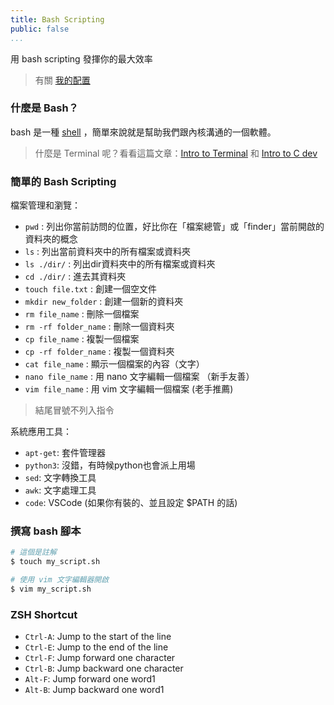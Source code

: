 ```yaml
---
title: Bash Scripting
public: false
...
```


用 bash scripting 發揮你的最大效率

> 有關 [我的配置](my-config.html)

### 什麼是 Bash？

bash 是一種 [shell](https://zh.wikipedia.org/zh-tw/%E6%AE%BC%E5%B1%A4) ，簡單來說就是幫助我們跟內核溝通的一個軟體。

> 什麼是 Terminal 呢？看看這篇文章：[Intro to Terminal](./intro-2-terminal.html) 和 [Intro to C dev](./c-lang.html)

### 簡單的 Bash Scripting

檔案管理和瀏覽：

* `pwd` : 列出你當前訪問的位置，好比你在「檔案總管」或「finder」當前開啟的資料夾的概念
* `ls` : 列出當前資料夾中的所有檔案或資料夾
* `ls ./dir/` : 列出dir資料夾中的所有檔案或資料夾
* `cd ./dir/` : 進去其資料夾
* `touch file.txt` : 創建一個空文件
* `mkdir new_folder` : 創建一個新的資料夾
* `rm file_name` : 刪除一個檔案
* `rm -rf folder_name` : 刪除一個資料夾
* `cp file_name` : 複製一個檔案
* `cp -rf folder_name` : 複製一個資料夾
* `cat file_name` : 顯示一個檔案的內容（文字）
* `nano file_name` : 用 nano 文字編輯一個檔案 （新手友善）
* `vim file_name` : 用 vim 文字編輯一個檔案 (老手推薦)

> 結尾冒號不列入指令

系統應用工具：

* `apt-get`: 套件管理器
* `python3`: 沒錯，有時候python也會派上用場
* `sed`: 文字轉換工具
* `awk`: 文字處理工具
* `code`: VSCode (如果你有裝的、並且設定 $PATH 的話)

### 撰寫 bash 腳本

```bash
# 這個是註解
$ touch my_script.sh

# 使用 vim 文字編輯器開啟
$ vim my_script.sh
```

### ZSH Shortcut

* `Ctrl-A`: Jump to the start of the line
* `Ctrl-E`: Jump to the end of the line
* `Ctrl-F`: Jump forward one character
* `Ctrl-B`: Jump backward one character
* `Alt-F`: Jump forward one word1
* `Alt-B`: Jump backward one word1

